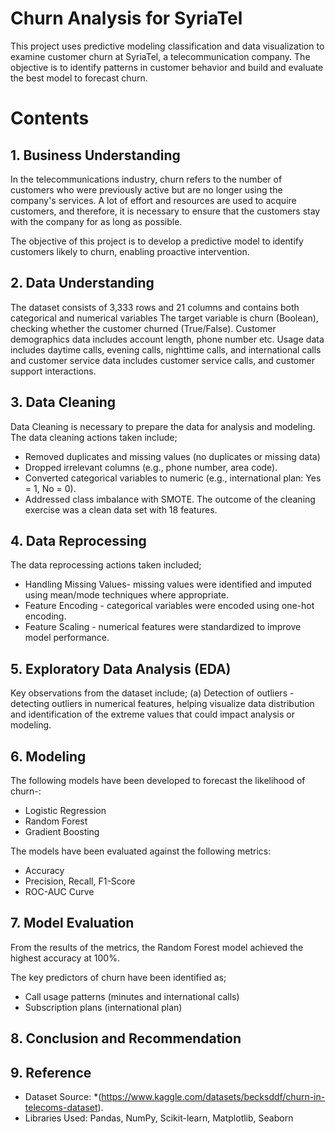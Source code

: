 # Churn Analysis for SyriaTel
 
This project uses predictive modeling classification and data visualization to examine customer churn at SyriaTel, a telecommunication company. The objective is to identify patterns in customer behavior and build and evaluate the best model to forecast churn.

# Contents
## 1. Business Understanding
In the telecommunications industry, churn refers to the number of customers who were previously active but are no longer using the company's services. A lot of effort and resources are used to acquire customers, and therefore, it is necessary to ensure that the customers stay with the company for as long as possible.

The objective of this project is to develop a predictive model to identify customers likely to churn, enabling proactive intervention.

## 2. Data Understanding
The dataset consists of 3,333 rows and 21 columns and contains both categorical and numerical variables
The target variable is churn (Boolean), checking whether the customer churned (True/False). Customer demographics data includes account length, phone number etc.
Usage data includes daytime calls, evening calls, nighttime calls, and international calls and customer service data includes customer service calls, and customer support interactions.

## 3. Data Cleaning
Data Cleaning is necessary to prepare the data for analysis and modeling. The data cleaning actions taken include;
- Removed duplicates and missing values (no duplicates or missing data)   
- Dropped irrelevant columns (e.g., phone number, area code).      
- Converted categorical variables to numeric (e.g., international plan: Yes = 1, No = 0).      
- Addressed class imbalance with SMOTE. 
The outcome of the cleaning exercise was a clean data set with 18 features.

## 4. Data Reprocessing
The data reprocessing actions taken included;
 - Handling Missing Values- missing values were identified and imputed using mean/mode techniques where appropriate.
- Feature Encoding - categorical variables were encoded using one-hot encoding.
- Feature Scaling - numerical features were standardized to improve model performance.





## 5. Exploratory Data Analysis (EDA)
Key observations from the dataset include;
(a) Detection of outliers - detecting outliers in numerical features, helping visualize data distribution and identification of the extreme values that could impact analysis or modeling.



## 6. Modeling
The following models have been developed to forecast the likelihood of churn-:
- Logistic Regression
- Random Forest
- Gradient Boosting

The models have been evaluated against the following metrics:
- Accuracy
- Precision, Recall, F1-Score
- ROC-AUC Curve
  
## 7. Model Evaluation
From the results of the metrics, the Random Forest model achieved the highest accuracy at 100%.

The key predictors of churn have been identified as;
- Call usage patterns (minutes and international calls)
- Subscription plans (international plan)
  
## 8. Conclusion and Recommendation

## 9. Reference
- Dataset Source: *(https://www.kaggle.com/datasets/becksddf/churn-in-telecoms-dataset).
- Libraries Used: Pandas, NumPy, Scikit-learn, Matplotlib, Seaborn
